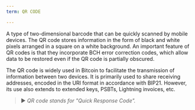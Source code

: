 ```yaml
---
term: QR CODE

---
```

A type of two-dimensional barcode that can be quickly scanned by mobile devices. The QR code stores information in the form of black and white pixels arranged in a square on a white background. An important feature of QR codes is that they incorporate BCH error correction codes, which allow data to be restored even if the QR code is partially obscured.

The QR code is widely used in Bitcoin to facilitate the transmission of information between two devices. It is primarily used to share receiving addresses, encoded in the URI format in accordance with BIP21. However, its use also extends to extended keys, PSBTs, Lightning invoices, etc.

> ► *QR code stands for "Quick Response Code".*